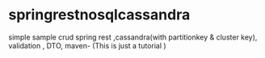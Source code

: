 # springrestnosqlcassandra
simple sample crud spring rest ,cassandra(with partitionkey & cluster key), validation , DTO, maven- (This is just a tutorial ) 

